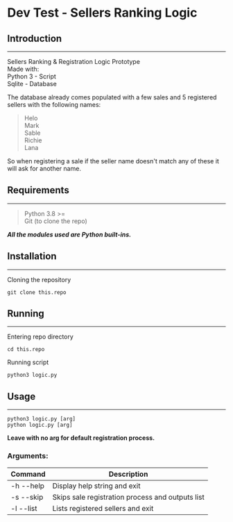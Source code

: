# Dev Test - Sellers Ranking Logic

## Introduction
---
Sellers Ranking & Registration Logic Prototype\
Made with:\
Python 3 - Script\
Sqlite - Database

The database already comes populated with a few sales and 5 registered sellers with the following names:
> Helo\
> Mark\
> Sable\
> Richie\
> Lana

So when registering a sale if the seller name doesn't match any of these it will ask for another name.

## Requirements
---
> Python 3.8 >=\
> Git (to clone the repo)

***All the modules used are Python built-ins.***

## Installation
---
Cloning the repository
```
git clone this.repo
```

## Running
---
Entering repo directory
```
cd this.repo
```
Running script
```
python3 logic.py
```

## Usage
---
```
python3 logic.py [arg]
python logic.py [arg]
```
**Leave with no arg for default registration process.**
### Arguments:
| Command | Description |
| ------- | ----------- |
| -h --help | Display help string and exit |
| -s --skip | Skips sale registration process and outputs list |
| -l --list |  Lists registered sellers and exit |
          

